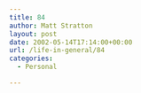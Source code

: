 ```yaml
---
title: 84
author: Matt Stratton
layout: post
date: 2002-05-14T17:14:00+00:00
url: /life-in-general/84
categories:
  - Personal

---
```

[][2]

 [1]: http://www.annoyyourfriends.com/geek/art.jpg
 [2]: http://www.annoyyourfriends.com/geek